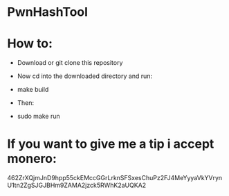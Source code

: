 # PwnHashTool

# How to:

* Download or git clone this repository

* Now cd into the downloaded directory and run:
  
* make build

* Then:

* sudo make run

# If you want to give me a tip i accept monero:

462ZrXQjmJnD9hpp55ckEMccGGrLrknSFSxesChuPz2FJ4MeYyyaVkYVrynU1tn2ZgSJGJBHm9ZAMA2jzck5RWhK2aUQKA2
